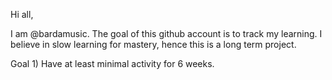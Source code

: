 Hi all,

I am @bardamusic. The goal of this github account is to track my learning. I believe in slow learning for mastery, 
hence this is a long term project.

Goal 1) Have at least minimal activity for 6 weeks. 
